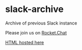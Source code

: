 # slack-archive
Archive of previous Slack instance

Please join us on [Rocket.Chat](https://chat.hyperledger.org)

[HTML hosted here](http://slack-archive.hyperledger.org/index.html)
